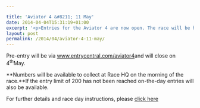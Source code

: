 ```yaml
---

title: 'Aviator 4 &#8211; 11 May'
date: 2014-04-04T15:31:19+01:00
excerpt: '<p>Entries for the Aviator 4 are now open. The race will be held at Staverton Airport at 09.30 on Sunday 11 May 2014.</p>'
layout: post
permalink: /2014/04/aviator-4-11-may/
---
```

Pre-entry will be via <a href="http://www.entrycentral.com/aviator4" target="_blank" rel="nofollow">www.entrycentral.com/aviator4</a>and will close on 4<sup>th</sup>May.

**Numbers will be available to collect at Race HQ on the morning of the race.**If the entry limit of 200 has not been reached on-the-day entries will also be available.

For further details and race day instructions, please <a href="http://www.clcstriders-runningclub.co.uk/images/documents/aviator4raceinfo2014.pdf" target="_blank" rel="nofollow">click here</a>